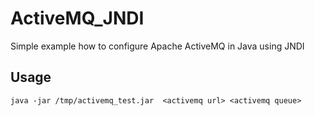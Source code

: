 # ActiveMQ_JNDI

Simple example how to configure Apache ActiveMQ in Java using JNDI

## Usage

```
java -jar /tmp/activemq_test.jar  <activemq url> <activemq queue>
```
